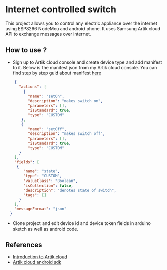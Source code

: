 # Internet controlled switch
  This project allows you to control any electric appliance over the internet using ESP8266 NodeMcu and android phone.
  It uses Samsung Artik cloud API to exchange messages over internet.
  
## How to use ?
  - Sign up to Artik cloud console and create device type and add manifest to it. Below is the manifest json from my Artik cloud console.
    You can find step by step guid about manifest [here](https://developer.artik.cloud/documentation/introduction/the-manifest.html)
```json
    {
      "actions": [
        {
          "name": "setOn",
          "description": "makes switch on",
          "parameters": [],
          "isStandard": true,
          "type": "CUSTOM"
       },
       {
          "name": "setOff",
          "description": "makes switch off",
          "parameters": [],
          "isStandard": true,
          "type": "CUSTOM"
      }
    ],
    "fields": [
     {
        "name": "state",
        "type": "CUSTOM",
        "valueClass": "Boolean",
        "isCollection": false,
        "description": "denotes state of switch",
        "tags": []
      }
    ],
    "messageFormat": "json"
  }
```
 - Clone project and edit device id and device token fields in arduino sketch as well as android code.
  
## References
 - [Introduction to Artik cloud](https://developer.artik.cloud/documentation/introduction/)
 - [Artik cloud android sdk](https://github.com/artikcloud/artikcloud-java)
